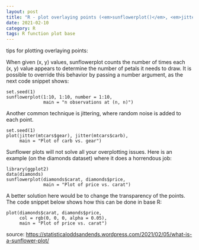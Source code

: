 ```yaml
---
layout: post
title: "R - plot overlaying points (<em>sunflowerplot()</em>, <em>jitter()</em> and transparency)"
date: 2021-02-10
category: R
tags: R function plot base 
---
```


tips for plotting overlaying points:

When given (x, y) values, sunflowerplot counts the number of times each (x, y) value appears to determine the number of petals it needs to draw. It is possible to override this behavior by passing a number argument, as the next code snippet shows:

```
set.seed(1)
sunflowerplot(1:10, 1:10, number = 1:10,
              main = "n observations at (n, n)")
```

Another common technique is jittering, where random noise is added to each point.

```
set.seed(1)
plot(jitter(mtcars$gear), jitter(mtcars$carb),
     main = "Plot of carb vs. gear")
```

Sunflower plots will not solve all your overplotting issues. Here is an example (on the diamonds dataset) where it does a horrendous job:

```
library(ggplot2)
data(diamonds)
sunflowerplot(diamonds$carat, diamonds$price,
              main = "Plot of price vs. carat")
```

A better solution here would be to change the transparency of the points. The code snippet below shows how this can be done in base R:

```
plot(diamonds$carat, diamonds$price,
     col = rgb(0, 0, 0, alpha = 0.05),
     main = "Plot of price vs. carat")
```

source: https://statisticaloddsandends.wordpress.com/2021/02/05/what-is-a-sunflower-plot/



